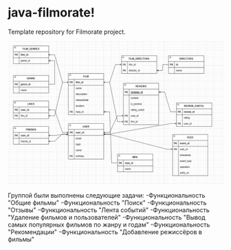 # java-filmorate!

Template repository for Filmorate project.

![database filmorate](https://github.com/AlexsandrBrachii/java-filmorate/blob/main/database.png)

Группой были выполнены следующие задачи:
-Функциональность "Общие фильмы"
-Функциональность "Поиск"
-Функциональность "Отзывы"
-Функциональность "Лента событий"
-Функциональность "Удаление фильмов и пользователей"
-Функциональность "Вывод самых популярных фильмов по жанру и годам"
-Функциональность "Рекомендации"
-Функциональность "Добавление режиссёров в фильмы"
